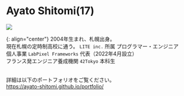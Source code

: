 # Ayato Shitomi(17)

<img src="https://assets.st-note.com/img/1651128377319-Bb26JrlKT0.jpg?width=2000&height=2000&fit=bounds&format=jpg&quality=85" />

{: align="center"}
2004年生まれ、札幌出身。<br>
現在札幌の定時制高校に通う。
`LITE inc.` 所属 プログラマー・エンジニア<br>
個人事業 `LabPixel Frameworks` 代表（2022年4月設立）<br>
フランス発エンジニア養成機関 `42Tokyo` 本科生<br><br>

詳細は以下のポートフォリオをご覧ください。<br>
https://ayato-shitomi.github.io/portfolio/
